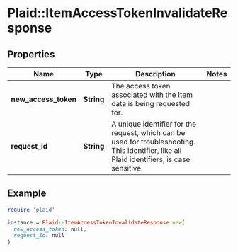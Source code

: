 # Plaid::ItemAccessTokenInvalidateResponse

## Properties

| Name | Type | Description | Notes |
| ---- | ---- | ----------- | ----- |
| **new_access_token** | **String** | The access token associated with the Item data is being requested for. |  |
| **request_id** | **String** | A unique identifier for the request, which can be used for troubleshooting. This identifier, like all Plaid identifiers, is case sensitive. |  |

## Example

```ruby
require 'plaid'

instance = Plaid::ItemAccessTokenInvalidateResponse.new(
  new_access_token: null,
  request_id: null
)
```

